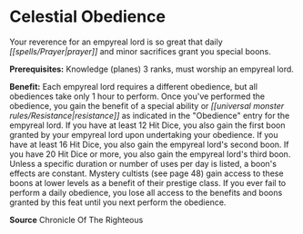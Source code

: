 ﻿---
cssclass: [feats]

---
# Celestial Obedience

Your reverence for an empyreal lord is so great that daily _[[spells/Prayer|prayer]]_ and minor sacrifices grant you special boons.

**Prerequisites:** Knowledge (planes) 3 ranks, must worship an empyreal lord.

**Benefit:** Each empyreal lord requires a different obedience, but all obediences take only 1 hour to perform. Once you've performed the obedience, you gain the benefit of a special ability or _[[universal monster rules/Resistance|resistance]]_ as indicated in the "Obedience" entry for the empyreal lord. If you have at least 12 Hit Dice, you also gain the first boon granted by your empyreal lord upon undertaking your obedience. If you have at least 16 Hit Dice, you also gain the empyreal lord's second boon. If you have 20 Hit Dice or more, you also gain the empyreal lord's third boon. Unless a specific duration or number of uses per day is listed, a boon's effects are constant. Mystery cultists (see page 48) gain access to these boons at lower levels as a benefit of their prestige class. If you ever fail to perform a daily obedience, you lose all access to the benefits and boons granted by this feat until you next perform the obedience.

**Source** Chronicle Of The Righteous